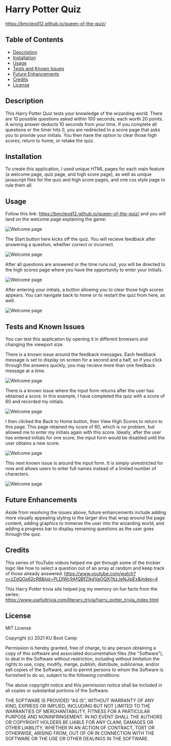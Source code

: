 # Harry Potter Quiz
https://bmcleod12.github.io/queen-of-the-quiz/

## Table of Contents

* [Description](#description)
* [Installation](#installation)
* [Usage](#usage)
* [Tests and Known Issues](#tests-and-known-issues)
* [Future Enhancements](#future-enhancements)
* [Credits](#credits)
* [License](#license)


## Description
This Harry Potter Quiz tests your knowledge of the wizarding world. There are 10 possible questions asked within 100 seconds; each worth 20 points. A wrong answer deducts 10 seconds from your time. If you complete all questions or the timer hits 0, you are redirected to a score page that asks you to provide your initials. You then have the option to clear those high scores, return to home, or retake the quiz.

## Installation
To create this application, I used unique HTML pages for each main feature (a welcome page, quiz page, and high score page), as well as unique javascript files for the quiz and high score pages, and one css style page to rule them all.

## Usage
Follow this link: https://bmcleod12.github.io/queen-of-the-quiz/ and you will land on the welcome page explaining the game:

<img alt="Welcome page" src="images/welcomepage.PNG"/>

The Start button here kicks off the quiz. You will recieve feedback after answering a question, whether correct or incorrect.

<img alt="Welcome page" src="images/quiz.PNG"/>

After all questions are answered or the time runs out, you will be directed to the high scores page where you have the opportunity to enter your initials.

<img alt="Welcome page" src="images/highscores.PNG"/>

After entering your initials, a button allowing you to clear those high scores appears. You can navigate back to home or to restart the quiz from here, as well.

<img alt="Welcome page" src="images/noscore.PNG"/>

## Tests and Known Issues
You can test this application by opening it in different browsers and changing the viewport size.

There is a known issue around the feedback messages. Each feedback message is set to display on screen for a second and a half, so if you click through the answers quickly, you may recieve more than one feedback message at a time.

<img alt="Welcome page" src="images/bothmessagesdisplayed.PNG"/>

There is a known issue where the input form returns after the user has obtained a score. In this example, I have completed the quiz with a score of 60 and recorded my initials.

<img alt="Welcome page" src="images/score1.PNG"/>

I then clicked the Back to Home button, then View High Scores to return to this page. This page retained my score of 60, which is no problem, but allowed me to enter my initials again with this score. Ideally, after the user has entered initials for one score, the input form would be disabled until the user obtains a new score.

<img alt="Welcome page" src="images/score2.PNG"/>

This next known issue is around the input form. It is simply unrestricted for now and allows users to enter full names instead of a limited number of characters.

<img alt="Welcome page" src="images/fullnameinhighscore.PNG"/>

## Future Enhancements
Aside from resolving the issues above, future enhancements include adding more visually appealing styling to the larger divs that wrap around the page content, adding graphics to immerse the user into the wizarding world, and adding a progress bar to display remaining questions as the user goes through the quiz.

## Credits
This series of YouTube videos helped me get through some of the trickier logic like how to select a question out of an array at random and keep track of those already answered: https://www.youtube.com/watch?v=zZdQGs62cR8&list=PLDlWc9AfQBfZIkdVaOQXi1tizJeNJipEx&index=4

This Harry Potter trivia site helped jog my memory on fun facts from the series:
https://www.usefultrivia.com/literary_trivia/harry_potter_trivia_index.html

## License

MIT License

Copyright (c) 2021 KU Boot Camp

Permission is hereby granted, free of charge, to any person obtaining a copy
of this software and associated documentation files (the "Software"), to deal
in the Software without restriction, including without limitation the rights
to use, copy, modify, merge, publish, distribute, sublicense, and/or sell
copies of the Software, and to permit persons to whom the Software is
furnished to do so, subject to the following conditions:

The above copyright notice and this permission notice shall be included in all
copies or substantial portions of the Software.

THE SOFTWARE IS PROVIDED "AS IS", WITHOUT WARRANTY OF ANY KIND, EXPRESS OR
IMPLIED, INCLUDING BUT NOT LIMITED TO THE WARRANTIES OF MERCHANTABILITY,
FITNESS FOR A PARTICULAR PURPOSE AND NONINFRINGEMENT. IN NO EVENT SHALL THE
AUTHORS OR COPYRIGHT HOLDERS BE LIABLE FOR ANY CLAIM, DAMAGES OR OTHER
LIABILITY, WHETHER IN AN ACTION OF CONTRACT, TORT OR OTHERWISE, ARISING FROM,
OUT OF OR IN CONNECTION WITH THE SOFTWARE OR THE USE OR OTHER DEALINGS IN THE
SOFTWARE.
